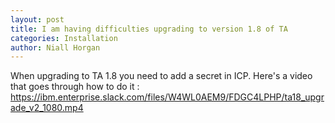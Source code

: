 ```yaml
---
layout: post
title: I am having difficulties upgrading to version 1.8 of TA 
categories: Installation
author: Niall Horgan
---
```


When upgrading to TA 1.8 you need to add a secret in ICP. Here's a video that goes through how to do it : https://ibm.enterprise.slack.com/files/W4WL0AEM9/FDGC4LPHP/ta18_upgrade_v2_1080.mp4
